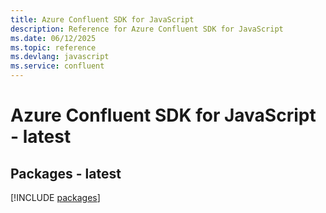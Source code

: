 ```yaml
---
title: Azure Confluent SDK for JavaScript
description: Reference for Azure Confluent SDK for JavaScript
ms.date: 06/12/2025
ms.topic: reference
ms.devlang: javascript
ms.service: confluent
---
```

# Azure Confluent SDK for JavaScript - latest
## Packages - latest
[!INCLUDE [packages](confluent-index.md)]